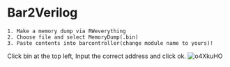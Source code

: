 # Bar2Verilog

    1. Make a memory dump via RWeverything
    2. Choose file and select MemoryDump(.bin)
    3. Paste contents into barcontroller(change module name to yours)!


Click bin at the top left, Input the correct address and click ok. 
![o4XkuHO](https://github.com/user-attachments/assets/ba20e6de-9d4a-4c33-b05e-e7a811a50789)
